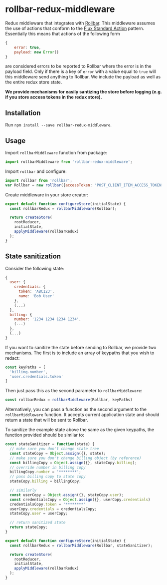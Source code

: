 # rollbar-redux-middleware

Redux middleware that integrates with [Rollbar](https://rollbar.com/docs/notifier/rollbar.js/). This middleware assumes the use of 
actions that conform to the [Flux Standard Action](https://github.com/acdlite/flux-standard-action) pattern. Essentially this means
that actions of the following form

```js
{
    error: true,
    payload: new Error()
}
```

are considered errors to be reported to Rollbar where the error is in the payload field. Only if there is a key of `error` with a
value equal to `true` will this middleware send anything to Rollbar. We include the payload as well as the entire redux store state.

__We provide mechanisms for easily santizing the store before logging (e.g. if you store access tokens in the redux store).__

## Installation

Run `npm install --save rollbar-redux-middleware`.

## Usage

Import `rollbarMiddleware` function from package:

```js
import rollbarMiddleware from 'rollbar-redux-middleware';
```

Import `rollbar` and configure:
```js
import rollbar from 'rollbar';
var Rollbar = new rollbar({accessToken: 'POST_CLIENT_ITEM_ACCESS_TOKEN'});
```

Create middleware in your store creator:
```js
export default function configureStore(initialState) {
  const rollbarRedux = rollbarMiddleware(Rollbar);

  return createStore(
    rootReducer,
    initialState,
    applyMiddleware(rollbarRedux)
  );
}
```

## State sanitization
Consider the following state:

```js
{
  user: {
    credentials: {
      token: 'ABC123',
      name: 'Bob User'
    },
    (...)
  },
  billing: {
    number: '1234 1234 1234 1234',
    (...)
  },
  (...)
}
```

If you want to sanitize the state before sending to Rollbar, we provide two mechanisms. The first is
to include an array of keypaths that you wish to redact:

```js
const keyPaths = [
  'billing.number',
  'user.credentials.token'
]
```

Then just pass this as the second parameter to `rollbarMiddleware`:

```js
const rollbarRedux = rollbarMiddleware(Rollbar, keyPaths)
```

Alternatively, you can pass a function as the second argument to the `rollbarMiddleware` function.
It accepts current application state and should return a state that will be sent to Rollbar.

To sanitize the example state above the same as the given keypaths, the function provided should be 
similar to:

```js
const stateSanitizer = function(state) {
  // make sure you don't change state tree
  const stateCopy = Object.assign({}, state);
  // make sure you don't change billing object (by reference)
  const billingCopy = Object.assign({}, stateCopy.billing);
  // override number in billing copy
  billingCopy.number = '********';
  // pass billing copy to state copy
  stateCopy.billing = billingCopy;

  // similarly
  const userCopy = Object.assign({}, stateCopy.user);
  const credentialsCopy = Object.assign({}, userCopy.credentials)
  credentialsCopy.token = '********'
  userCopy.credentials = credentialsCopy;
  stateCopy.user = userCopy;

  // return sanitized state
  return stateCopy;
}

export default function configureStore(initialState) {
  const rollbarRedux = rollbarMiddleware(Rollbar, stateSanitizer);

  return createStore(
    rootReducer,
    initialState,
    applyMiddleware(rollbarRedux)
  );
}
```

